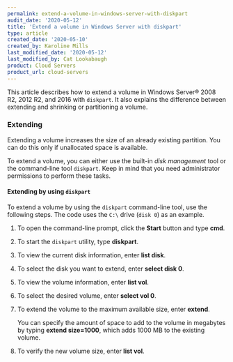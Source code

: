 ```yaml
---
permalink: extend-a-volume-in-windows-server-with-diskpart
audit_date: '2020-05-12'
title: 'Extend a volume in Windows Server with diskpart'
type: article
created_date: '2020-05-10'
created_by: Karoline Mills
last_modified_date: '2020-05-12'
last_modified_by: Cat Lookabaugh
product: Cloud Servers
product_url: cloud-servers
---
```


This article describes how to extend a volume in Windows Server&reg; 2008 R2, 2012 R2,
and 2016 with `diskpart`. It also explains the difference between extending and shrinking
or partitioning a volume.

### Extending

Extending a volume increases the size of an already existing partition. You can do this only if
unallocated space is available.

To extend a volume, you can either use the built-in *disk management* tool or the command-line
tool `diskpart`. Keep in mind that you need administrator permissions to perform these tasks.

#### Extending by using `diskpart`

To extend a volume by using the `diskpart` command-line tool, use the following steps. The code uses
the `C:\` drive (`disk 0`) as an example.

1. To open the command-line prompt, click the **Start** button and type **cmd**.

2. To start the `diskpart` utility, type **diskpart**.

3. To view the current disk information, enter **list disk**.

4. To select the disk you want to extend, enter **select disk 0**.

5. To view the volume information, enter **list vol**.

6. To select the desired volume, enter **select vol 0**.

7. To extend the volume to the maximum available size, enter **extend**.

   You can specify the amount of space to add to the volume in megabytes by typing
   **extend size=1000**, which adds 1000 MB to the existing volume.

8.	To verify the new volume size, enter **list vol**.
